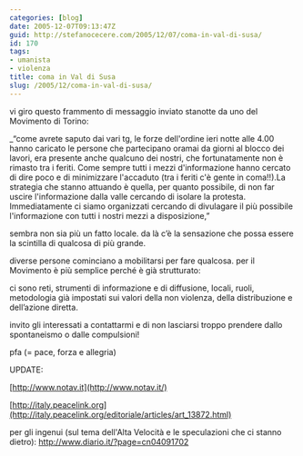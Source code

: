 ```yaml
---
categories: [blog]
date: 2005-12-07T09:13:47Z
guid: http://stefanocecere.com/2005/12/07/coma-in-val-di-susa/
id: 170
tags:
- umanista
- violenza
title: coma in Val di Susa
slug: /2005/12/coma-in-val-di-susa/
---
```


<img src='/wp-content/val_di_susa_violenza.jpg' alt='' align='left' />vi giro questo frammento di messaggio inviato stanotte da uno del Movimento di Torino:

_“come avrete saputo dai vari tg, le forze dell'ordine ieri notte alle 4.00 hanno caricato le persone che partecipano oramai da giorni al blocco dei lavori, era presente anche qualcuno dei nostri, che fortunatamente non è rimasto tra i feriti. Come sempre tutti i mezzi d'informazione hanno cercato di dire poco e di minimizzare l'accaduto (tra i feriti c'è gente in coma!!).La strategia che stanno attuando è quella, per quanto possibile, di non far uscire l'informazione dalla valle cercando di isolare la protesta. Immediatamente ci siamo organizzati cercando di divulagare il più possibile l'informazione con tutti i nostri mezzi a disposizione,”</p> 

</em>sembra non sia più un fatto locale. da là c’è la sensazione che possa essere la scintilla di qualcosa di più grande.
  
diverse persone cominciano a mobilitarsi per fare qualcosa. per il Movimento è più semplice perché è già strutturato:
  
ci sono reti, strumenti di informazione e di diffusione, locali, ruoli, metodologia già impostati sui valori della non violenza, della distribuzione e dell’azione diretta.

invito gli interessati a contattarmi e di non lasciarsi troppo prendere dallo spontaneismo o dalle compulsioni!

pfa (= pace, forza e allegria)

UPDATE:
  
[http://www.notav.it](http://www.notav.it/)
  
[http://italy.peacelink.org](http://italy.peacelink.org/editoriale/articles/art_13872.html)

per gli ingenui (sul tema dell'Alta Velocità e le speculazioni che ci stanno dietro): <http://www.diario.it/?page=cn04091702>
